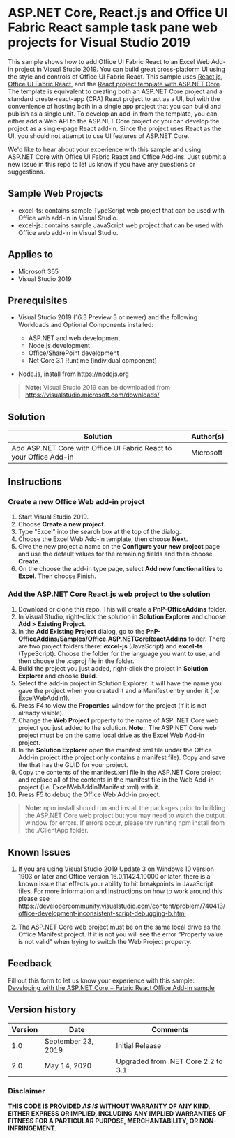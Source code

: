 # ASP.NET Core, React.js and Office UI Fabric React sample task pane web projects for Visual Studio 2019

This sample shows how to add Office UI Fabric React to an Excel Web Add-in project in Visual Studio 2019. You can build great cross-platform UI using the style and controls of Office UI Fabric React. This sample uses [React.js](https://reactjs.org/), [Office UI Fabric React](https://github.com/OfficeDev/office-ui-fabric-react), and the [React project template with ASP.NET Core](https://docs.microsoft.com/aspnet/core/client-side/spa/react). The template is equivalent to creating both an ASP.NET Core project and a standard create-react-app (CRA) React project to act as a UI, but with the convenience of hosting both in a single app project that you can build and publish as a single unit. To develop an add-in from the template, you can either add a Web API to the ASP.NET Core project or you can develop the project as a single-page React add-in. Since the project uses React as the UI, you should not attempt to use UI features of ASP.NET Core.

We'd like to hear about your experience with this sample and using ASP.NET Core with Office UI Fabric React and Office Add-ins. Just submit a new issue in this repo to let us know if you have any questions or suggestions.

## Sample Web Projects

- excel-ts: contains sample TypeScript web project that can be used with Office web add-in in Visual Studio.
- excel-js: contains sample JavaScript web project that can be used with Office web add-in in Visual Studio.

## Applies to

- Microsoft 365
- Visual Studio 2019

## Prerequisites

- Visual Studio 2019 (16.3 Preview 3 or newer) and the following Workloads and Optional Components installed:

  - ASP.NET and web development
  - Node.js development
  - Office/SharePoint development
  - Net Core 3.1 Runtime (individual component)

- Node.js, install from https://nodejs.org

> **Note:** Visual Studio 2019 can be downloaded from https://visualstudio.microsoft.com/downloads/

## Solution

| Solution                                                           | Author(s) |
| ------------------------------------------------------------------ | --------- |
| Add ASP.NET Core with Office UI Fabric React to your Office Add-in | Microsoft |

## Instructions

### Create a new Office Web add-in project

1. Start Visual Studio 2019.
2. Choose **Create a new project**.
3. Type "Excel" into the search box at the top of the dialog.
4. Choose the Excel Web Add-in template, then choose **Next**.
5. Give the new project a name on the **Configure your new project** page and use the default values for the remaining fields and then choose **Create**.
6. On the choose the add-in type page, select **Add new functionalities to Excel**. Then choose Finish.

### Add the ASP.NET Core React.js web project to the solution

1. Download or clone this repo. This will create a **PnP-OfficeAddins** folder.
2. In Visual Studio, right-click the solution in **Solution Explorer** and choose **Add > Existing Project**.
3. In the **Add Existing Project** dialog, go to the **PnP-OfficeAddins/Samples/Office.ASP.NETCoreReactAddins** folder. There are two project folders there: **excel-js** (JavaScript) and **excel-ts** (TypeScript). Choose the folder for the language you want to use, and then choose the .csproj file in the folder.
4. Build the project you just added, right-click the project in **Solution Explorer** and choose **Build**.
5. Select the add-in project in Solution Explorer. It will have the name you gave the project when you created it and a Manifest entry under it (i.e. ExcelWebAddin1).
6. Press F4 to view the **Properties** window for the project (if it is not already visible).
7. Change the **Web Project** property to the name of ASP .NET Core web project you just added to the solution.
   **Note:**: The ASP.NET Core web project must be on the same local drive as the Excel Web Add-in project.
8. In the **Solution Explorer** open the manifest.xml file under the Office Add-in project (the project only contains a manifest file). Copy and save the <Id> that has the GUID for your project.
9. Copy the contents of the manifest.xml file in the ASP.NET Core project and replace all of the contents in the manifest file in the Web Add-in project (i.e. ExcelWebAddin1Manifest.xml) with it.
10. Press F5 to debug the Office Web Add-in project.

> **Note:** npm install should run and install the packages prior to building the ASP.NET Core web project but you may need to watch the output window for errors. If errors occur, please try running npm install from the ./ClientApp folder.

## Known Issues

1. If you are using Visual Studio 2019 Update 3 on Windows 10 version 1903 or later and Office version 16.0.11424.10000 or later, there is a known issue that effects your ability to hit breakpoints in JavaScript files. For more information and instructions on how to work around this please see https://developercommunity.visualstudio.com/content/problem/740413/office-development-inconsistent-script-debugging-b.html

2. The ASP.NET Core web project must be on the same local drive as the Office Manifest project. If it is not you will see the error "Property value is not valid" when trying to switch the Web Project property.

## Feedback

Fill out this form to let us know your experience with this sample: [Developing with the ASP.NET Core + Fabric React Office Add-in sample](https://forms.microsoft.com/Pages/ResponsePage.aspx?id=v4j5cvGGr0GRqy180BHbR9Kwcf15u95EqS7NUgPuo5xUN0dYSFdQNVhFRDBaMjI1SDNXNFlKSkFNMC4u)

## Version history

| Version | Date               | Comments                           |
| ------- | ------------------ | ---------------------------------- |
| 1.0     | September 23, 2019 | Initial Release                    |
| 2.0     | May 14, 2020       | Upgraded from .NET Core 2.2 to 3.1 |

### Disclaimer

**THIS CODE IS PROVIDED _AS IS_ WITHOUT WARRANTY OF ANY KIND, EITHER EXPRESS OR IMPLIED, INCLUDING ANY IMPLIED WARRANTIES OF FITNESS FOR A PARTICULAR PURPOSE, MERCHANTABILITY, OR NON-INFRINGEMENT.**
